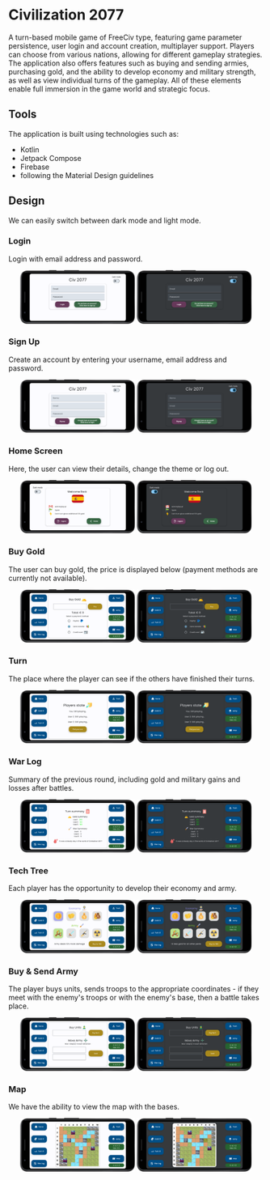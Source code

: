 # Civilization 2077
A turn-based mobile game of FreeCiv type, featuring game parameter persistence, user login and account creation, multiplayer support. Players can choose from various nations, allowing for different gameplay strategies. The application also offers features such as buying and sending armies, purchasing gold, and the ability to develop economy and military strength, as well as view individual turns of the gameplay. All of these elements enable full immersion in the game world and strategic focus.

## Tools
The application is built using technologies such as:
- Kotlin
- Jetpack Compose
- Firebase
- following the Material Design guidelines

## Design
We can easily switch between dark mode and light mode.

### Login
Login with email address and password.
<p align="center">
<img src="images/rm1.png" alt="rm1" width="45%"/>
<img src="images/rm1d.png" alt="rm1d" width="45%"/>
</p>

### Sign Up
Create an account by entering your username, email address and password.
<p align="center">
<img src="images/rm2.png" alt="rm2" width="45%"/>
<img src="images/rm2d.png" alt="rm2d" width="45%"/>
</p>

### Home Screen
Here, the user can view their details, change the theme or log out.
<p align="center">
<img src="images/rm3.png" alt="rm3" width="45%"/>
<img src="images/rm3d.png" alt="rm3d" width="45%"/>
</p>

### Buy Gold
The user can buy gold, the price is displayed below (payment methods are currently not available).
<p align="center">
<img src="images/rm4.png" alt="rm4" width="45%"/>
<img src="images/rm4d.png" alt="rm4d" width="45%"/>
</p>

### Turn
The place where the player can see if the others have finished their turns.
<p align="center">
<img src="images/rm5.png" alt="rm5" width="45%"/>
<img src="images/rm5d.png" alt="rm5d" width="45%"/>
</p>

### War Log
Summary of the previous round, including gold and military gains and losses after battles.
<p align="center">
<img src="images/rm6.png" alt="rm6" width="45%"/>
<img src="images/rm6d.png" alt="rm6d" width="45%"/>
</p>

### Tech Tree
Each player has the opportunity to develop their economy and army.
<p align="center">
<img src="images/rm7.png" alt="rm7" width="45%"/>
<img src="images/rm7d.png" alt="rm7d" width="45%"/>
</p>

### Buy & Send Army
The player buys units, sends troops to the appropriate coordinates - if they meet with the enemy's troops or with the enemy's base, then a battle takes place.
<p align="center">
<img src="images/rm8.png" alt="rm8" width="45%"/>
<img src="images/rm8d.png" alt="rm8d" width="45%"/>
</p>

### Map
We have the ability to view the map with the bases.
<p align="center">
<img src="images/rm9.png" alt="rm9" width="45%"/>
<img src="images/rm9d.png" alt="rm9d" width="45%"/>
</p>